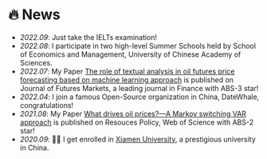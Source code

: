 # 🔥 News
- *2022.09*: Just take the IELTs examination!
- *2022.08*: I participate in two high-level Summer Schools held by School of Economics and Management, University of Chinese Academy of Sciences.
- *2022.07*: My Paper [The role of textual analysis in oil futures price forecasting based on machine learning approach](https://onlinelibrary.wiley.com/doi/10.1002/fut.22367) is published on Journal of Futures Markets, a leading journal in Finance with ABS-3 star!
- *2022.04*: I join a famous Open-Source organization in China, DateWhale, congratulations!
- *2021.08*: My Paper [What drives oil prices?—A Markov switching VAR approach](https://linkinghub.elsevier.com/retrieve/pii/S0301420721003263) is published on Resouces Policy, Web of Science with ABS-2 star! 
- *2020.09*: 🎉🎉 I get enrolled in [Xiamen University](https://en.xmu.edu.cn/), a prestigious university in China.
